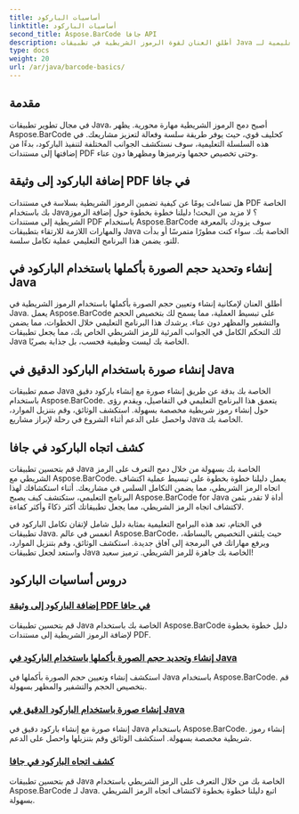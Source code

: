 ```yaml
---
title: أساسيات الباركود
linktitle: أساسيات الباركود
second_title: Aspose.BarCode جافا API
description: أطلق العنان لقوة الرموز الشريطية في تطبيقات Java الخاصة بك! انغمس في البرامج التعليمية لـ Aspose.BarCode لتحقيق التكامل والتخصيص والتعرف بسلاسة.
type: docs
weight: 20
url: /ar/java/barcode-basics/
---
```


## مقدمة

في مجال تطوير تطبيقات Java، أصبح دمج الرموز الشريطية مهارة محورية. يظهر Aspose.BarCode كحليف قوي، حيث يوفر طريقة سلسة وفعالة لتعزيز مشاريعك. في هذه السلسلة التعليمية، سوف نستكشف الجوانب المختلفة لتنفيذ الباركود، بدءًا من إضافتها إلى مستندات PDF وحتى تخصيص حجمها وترميزها ومظهرها دون عناء.

## إضافة الباركود إلى وثيقة PDF في جافا

هل تساءلت يومًا عن كيفية تضمين الرموز الشريطية بسلاسة في مستندات PDF الخاصة بك باستخدام Java؟ لا مزيد من البحث! دليلنا خطوة بخطوة حول إضافة الرموز الشريطية إلى مستندات PDF باستخدام Aspose.BarCode سوف يزودك بالمعرفة والمهارات اللازمة للارتقاء بتطبيقات Java الخاصة بك. سواء كنت مطورًا متمرسًا أو بدأت للتو، يضمن هذا البرنامج التعليمي عملية تكامل سلسة.

## إنشاء وتحديد حجم الصورة بأكملها باستخدام الباركود في Java

أطلق العنان لإمكانية إنشاء وتعيين حجم الصورة بأكملها باستخدام الرموز الشريطية في Java. يعمل Aspose.BarCode على تبسيط العملية، مما يسمح لك بتخصيص الحجم والتشفير والمظهر دون عناء. يرشدك هذا البرنامج التعليمي خلال الخطوات، مما يضمن لك التحكم الكامل في الجوانب المرئية للرمز الشريطي الخاص بك، مما يجعل تطبيقات Java الخاصة بك ليست وظيفية فحسب، بل جذابة بصريًا.

## إنشاء صورة باستخدام الباركود الدقيق في Java

صمم تطبيقات Java الخاصة بك بدقة عن طريق إنشاء صورة مع إنشاء باركود دقيق باستخدام Aspose.BarCode. يتعمق هذا البرنامج التعليمي في التفاصيل، ويقدم رؤى حول إنشاء رموز شريطية مخصصة بسهولة. استكشف الوثائق، وقم بتنزيل الموارد، واحصل على الدعم أثناء الشروع في رحلة لإبراز مشاريع Java الخاصة بك.

## كشف اتجاه الباركود في جافا

قم بتحسين تطبيقات Java الخاصة بك بسهولة من خلال دمج التعرف على الرمز الشريطي مع Aspose.BarCode. يعمل دليلنا خطوة بخطوة على تبسيط عملية اكتشاف اتجاه الرمز الشريطي، مما يضمن التكامل السلس في مشاريعك. أثناء استكشافك لهذا البرنامج التعليمي، ستكتشف كيف يصبح Aspose.BarCode for Java أداة لا تقدر بثمن لاكتشاف اتجاه الرمز الشريطي، مما يجعل تطبيقاتك أكثر ذكاءً وأكثر كفاءة.

في الختام، تعد هذه البرامج التعليمية بمثابة دليل شامل لإتقان تكامل الباركود في تطبيقات Java. انغمس في عالم Aspose.BarCode، حيث يلتقي التخصيص بالبساطة، ويرفع مهاراتك في البرمجة إلى آفاق جديدة. استكشف الوثائق، وقم بتنزيل الموارد، واستعد لجعل تطبيقات Java الخاصة بك جاهزة للرمز الشريطي. ترميز سعيد!
## دروس أساسيات الباركود
### [إضافة الباركود إلى وثيقة PDF في جافا](./adding-barcode-to-pdf-document/)
قم بتحسين تطبيقات Java الخاصة بك باستخدام Aspose.BarCode دليل خطوة بخطوة لإضافة الرموز الشريطية إلى مستندات PDF.
### [إنشاء وتحديد حجم الصورة بأكملها باستخدام الباركود في Java](./creating-setting-size-whole-picture-barcode/)
استكشف إنشاء وتعيين حجم الصورة بأكملها في Java باستخدام Aspose.BarCode. قم بتخصيص الحجم والتشفير والمظهر بسهولة.
### [إنشاء صورة باستخدام الباركود الدقيق في Java](./creating-image-exact-barcode/)
إنشاء صورة مع إنشاء باركود دقيق في Java باستخدام Aspose.BarCode. إنشاء رموز شريطية مخصصة بسهولة. استكشف الوثائق وقم بتنزيلها واحصل على الدعم.
### [كشف اتجاه الباركود في جافا](./detecting-barcode-orientation/)
قم بتحسين تطبيقات Java الخاصة بك من خلال التعرف على الرمز الشريطي باستخدام Aspose.BarCode لـ Java. اتبع دليلنا خطوة بخطوة لاكتشاف اتجاه الرمز الشريطي بسهولة.